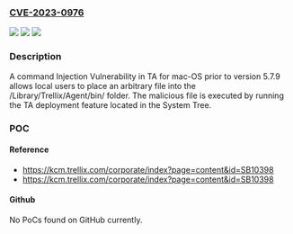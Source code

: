 ### [CVE-2023-0976](https://cve.mitre.org/cgi-bin/cvename.cgi?name=CVE-2023-0976)
![](https://img.shields.io/static/v1?label=Product&message=Trellix%20Agent&color=blue)
![](https://img.shields.io/static/v1?label=Version&message=%3D%205.7.8%20&color=brighgreen)
![](https://img.shields.io/static/v1?label=Vulnerability&message=CWE-427%20Uncontrolled%20Search%20Path%20Element&color=brighgreen)

### Description

A command Injection Vulnerability in TA for mac-OS prior to version 5.7.9 allows local users to place an arbitrary file into the /Library/Trellix/Agent/bin/ folder. The malicious file is executed by running the TA deployment feature located in the System Tree. 

### POC

#### Reference
- https://kcm.trellix.com/corporate/index?page=content&id=SB10398
- https://kcm.trellix.com/corporate/index?page=content&id=SB10398

#### Github
No PoCs found on GitHub currently.

